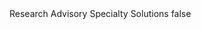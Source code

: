 <?xml version="1.0" encoding="UTF-8"?>
<CustomMetadata xmlns="http://soap.sforce.com/2006/04/metadata">
    <label>Research Advisory Specialty Solutions</label>
    <protected>false</protected>
</CustomMetadata>
